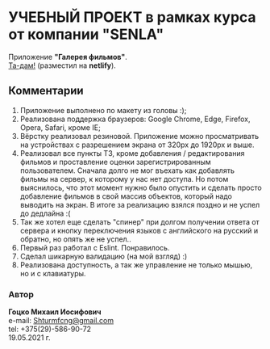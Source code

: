 # УЧЕБНЫЙ ПРОЕКТ в рамках курса от компании "SENLA"  
 Приложение **"Галерея фильмов"**.  
 [Та-дам!](https://shturmfcng-film-gallery.netlify.app/) (разместил на **netlify**).  

 ## Комментарии  
 1. Приложение выполнено по макету из головы :);  
 2. Реализована поддержка браузеров: Google Chrome, Edge, Firefox, Opera, Safari, кроме IE;  
 3. Вёрстку реализовал резиновой. Приложение можно просматривать на устройствах с разрешением экрана от 320px до 1920px и выше.  
 4. Реализовал все пункты ТЗ, кроме добавления / редактирования фильмов и проставление оценки зарегистрированным пользователем. Сначала долго не мог въехать как добавлять фильмы на сервер, к которому у нас нет доступа. Но потом выяснилось, что этот момент нужно было опустить и сделать просто добавление фильмов в свой массив объектов, который надо выводить на экран. В итоге за реализацию взялся поздно и не успел до дедлайна :( 
 5. Так же хотел еще сделать "спинер" при долгом получении ответа от сервера и кнопку переключения языков с английского на русский и обратно, но опять же не успел..
 6. Первый раз работал с Eslint. Понравилось.
 7. Сделал шикарную валидацию (на мой взгляд) :)
 8. Реализована доступность, а так же управление не только мышью, но и с клавиатуры.
 ### Автор  
 **Гоцко Михаил Иосифович**  
 e-mail: <Shturmfcng@gmail.com>  
 tel: +375(29)-586-90-72  
 19.05.2021 г.
